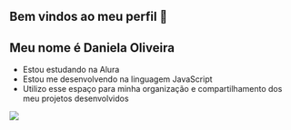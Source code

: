 ## Bem vindos ao meu perfil 💜


## Meu nome é Daniela Oliveira

- Estou estudando na Alura
- Estou me desenvolvendo na linguagem JavaScript
- Utilizo esse espaço para minha organização e compartilhamento dos meu projetos desenvolvidos



![](https://media1.tenor.com/m/3hBrM5can88AAAAC/the-owl-house-the-owl-house-eda.gif)
